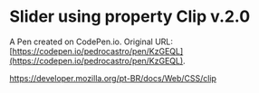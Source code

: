 # Slider using property Clip v.2.0

A Pen created on CodePen.io. Original URL: [https://codepen.io/pedrocastro/pen/KzGEQL](https://codepen.io/pedrocastro/pen/KzGEQL).

https://developer.mozilla.org/pt-BR/docs/Web/CSS/clip
